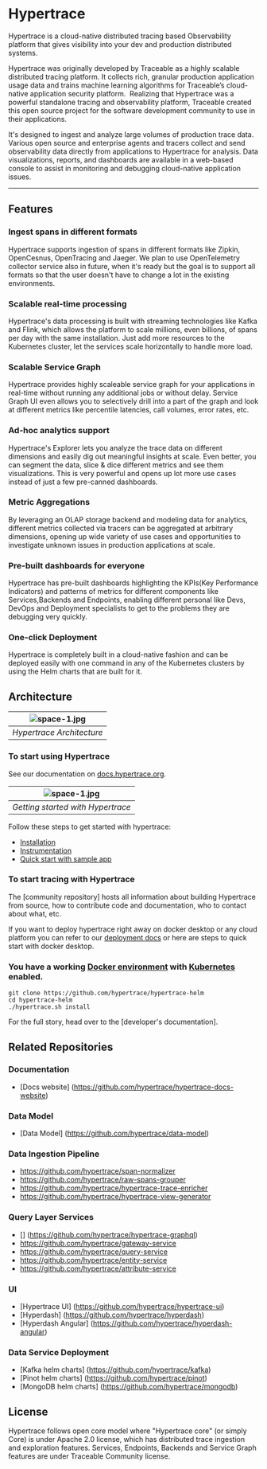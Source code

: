 # Hypertrace
Hypertrace is a cloud-native distributed tracing based Observability platform
that gives visibility into your dev and production distributed systems.

Hypertrace was originally developed by Traceable as a highly scalable
distributed tracing platform. It collects rich, granular production application
usage data and trains machine learning algorithms for Traceable’s cloud-native
application security platform. ‍ Realizing that Hypertrace was a powerful
standalone tracing and observability platform, Traceable created this open source
project for the software development community to use in their applications.

It's designed to ingest and analyze large volumes of production trace data.
Various open source and enterprise agents and tracers collect and send
observability data directly from applications to Hypertrace for analysis.
Data visualizations, reports, and dashboards are available in a web-based console
to assist in monitoring and debugging cloud-native application issues.

---

## Features

### Ingest spans in different formats
Hypertrace supports ingestion of spans in different formats like Zipkin, OpenCesnus,
OpenTracing and Jaeger. We plan to use OpenTelemetry collector service also
in future, when it's ready but the goal is to support all formats so that the
user doesn't have to change a lot in the existing environments.

### Scalable real-time processing
Hypertrace's data processing is built with streaming technologies like
Kafka and Flink, which allows the platform to scale millions, even billions,
of spans per day with the same installation. Just add more resources to the
Kubernetes cluster, let the services scale horizontally to handle more load.

### Scalable Service Graph
Hypertrace provides highly scaleable service graph for your applications in real-time
without running any additional jobs or without delay. Service Graph UI even allows
you to selectively drill into a part of the graph and look at different metrics
like percentile latencies, call volumes, error rates, etc.

### Ad-hoc analytics support
Hypertrace's Explorer lets you analyze the trace data on different dimensions and
easily dig out meaningful insights at scale. Even better, you can segment the data,
slice & dice different metrics and see them visualizations. This is very powerful
and opens up lot more use cases instead of just a few pre-canned dashboards.

### Metric Aggregations
By leveraging an OLAP storage backend and modeling data for analytics, different
metrics collected via tracers can be aggregated at arbitrary dimensions, opening
up wide variety of use cases and opportunities to investigate unknown issues in
production applications at scale.

### Pre-built dashboards for everyone
Hypertrace has pre-built dashboards highlighting the KPIs(Key Performance Indicators)
and patterns of metrics for different components like Services,Backends and Endpoints,
enabling different personal like Devs, DevOps and Deployment specialists to get to
the problems they are debugging very quickly.

### One-click Deployment
Hypertrace is completely built in a cloud-native fashion and can be deployed easily
with one command in any of the Kubernetes clusters by using the Helm charts
that are built for it.

## Architecture

| ![space-1.jpg](https://s3.amazonaws.com/fininity.tech/DT/architecture.png) |
|:--:|
| *Hypertrace Architecture* |

### To start using Hypertrace

See our documentation on [docs.hypertrace.org](https://docs.hypertrace.org/docs/).

| ![space-1.jpg](https://s3.amazonaws.com/fininity.tech/DT/getting-started.png) |
|:--:|
| *Getting started with Hypertrace* |

Follow these steps to get started with hypertrace:
- [Installation](https://docs.hypertrace.org/docs/getting-started/installation/)
- [Instrumentation](https://docs.hypertrace.org/docs/getting-started/Instrumentation/)
- [Quick start with sample app](https://docs.hypertrace.org/docs/getting-started/quick-start/)

### To start tracing with Hypertrace

The [community repository] hosts all information about building Hypertrace from source, how to contribute code and documentation, who to contact about what, etc.

If you want to deploy hypertrace right away on docker desktop or any cloud platform you can refer to our [deployment docs]() or here are steps to quick start with docker desktop.

### You have a working [Docker environment]() with [Kubernetes]() enabled.

```
git clone https://github.com/hypertrace/hypertrace-helm
cd hypertrace-helm
./hypertrace.sh install
```

For the full story, head over to the [developer's documentation].

## Related Repositories
### Documentation
* [Docs website] (https://github.com/hypertrace/hypertrace-docs-website)

### Data Model
* [Data Model] (https://github.com/hypertrace/data-model)

### Data Ingestion Pipeline
* https://github.com/hypertrace/span-normalizer
* https://github.com/hypertrace/raw-spans-grouper
* https://github.com/hypertrace/hypertrace-trace-enricher
* https://github.com/hypertrace/hypertrace-view-generator

### Query Layer Services
* [] (https://github.com/hypertrace/hypertrace-graphql)
* https://github.com/hypertrace/gateway-service
* https://github.com/hypertrace/query-service
* https://github.com/hypertrace/entity-service
* https://github.com/hypertrace/attribute-service

### UI
* [Hypertrace UI] (https://github.com/hypertrace/hypertrace-ui)
* [Hyperdash] (https://github.com/hypertrace/hyperdash)
* [Hyperdash Angular] (https://github.com/hypertrace/hyperdash-angular)

### Data Service Deployment
* [Kafka helm charts] (https://github.com/hypertrace/kafka)
* [Pinot helm charts] (https://github.com/hypertrace/pinot)
* [MongoDB helm charts] (https://github.com/hypertrace/mongodb)


## License
Hypertrace follows open core model where "Hypertrace core" (or simply Core) is
under Apache 2.0 license, which has distributed trace ingestion and exploration
features. Services, Endpoints, Backends and Service Graph features are under
Traceable Community license.
